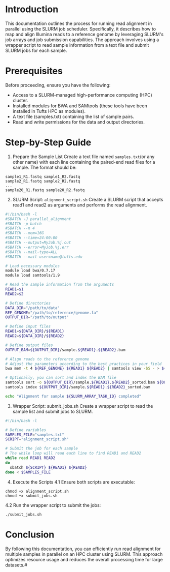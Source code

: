 # Introduction
This documentation outlines the process for running read alignment in parallel using the SLURM job scheduler. Specifically, it describes how to map and align Illumina reads to a reference genome by leveraging SLURM's job arrays and job submission capabilities. The approach involves using a wrapper script to read sample information from a text file and submit SLURM jobs for each sample.

# Prerequisites
Before proceeding, ensure you have the following:

- Access to a SLURM-managed high-performance computing (HPC) cluster.
- Installed modules for BWA and SAMtools (these tools have been installed in Tufts HPC as modules).
- A text file (samples.txt) containing the list of sample pairs.
- Read and write permissions for the data and output directories.

# Step-by-Step Guide
1. Prepare the Sample List
Create a text file named `samples.txt`(or any other name) with each line containing the paired-end read files for a sample. The format should be:
```
sample1_R1.fastq sample1_R2.fastq
sample2_R1.fastq sample2_R2.fastq
...
sample20_R1.fastq sample20_R2.fastq
```

2. SLURM Script: `alignment_script.sh` 
Create a SLURM script that accepts read1 and read2 as arguments and performs the read alignment.   

```bash
#!/bin/bash -l
#SBATCH -J parallel_alignment
#SBATCH -p batch
#SBATCH --n 4
#SBATCH --mem=16G
#SBATCH --time=24:00:00
#SBATCH --output=MyJob.%j.out
#SBATCH --error=MyJob.%j.err
#SBATCH --mail-type=ALL
#SBATCH --mail-user=name@tufts.edu

# Load necessary modules
module load bwa/0.7.17
module load samtools/1.9

# Read the sample information from the arguments
READ1=$1
READ2=$2

# Define directories
DATA_DIR="/path/to/data"
REF_GENOME="/path/to/reference/genome.fa"
OUTPUT_DIR="/path/to/output"

# Define input files
READ1=${DATA_DIR}/${READ1}
READ2=${DATA_DIR}/${READ2}

# Define output files
OUTPUT_BAM=${OUTPUT_DIR}/sample.${READ1}.${READ2}.bam

# Align reads to the reference genome
# Adjust the parameters according to the best practices in your field
bwa mem -t 4 ${REF_GENOME} ${READ1} ${READ2} | samtools view -bS - > ${OUTPUT_BAM}

# Optionally, you can sort and index the BAM file
samtools sort -o ${OUTPUT_DIR}/sample.${READ1}.${READ2}_sorted.bam ${OUTPUT_BAM}
samtools index ${OUTPUT_DIR}/sample.${READ1}.${READ2}_sorted.bam

echo "Alignment for sample ${SLURM_ARRAY_TASK_ID} completed"

``` 

3. Wrapper Script: submit_jobs.sh
Create a wrapper script to read the sample list and submit jobs to SLURM.   
```bash
#!/bin/bash -l

# Define variables
SAMPLES_FILE="samples.txt"
SCRIPT="alignment_script.sh"

# Submit the job for each sample
# The while loop will read each line to find READ1 and READ2 
while read READ1 READ2
do  
  sbatch ${SCRIPT} ${READ1} ${READ2}
done < $SAMPLES_FILE

```
4. Execute the Scripts
4.1 Ensure both scripts are executable:
```
chmod +x alignment_script.sh
chmod +x submit_jobs.sh
```

4.2 Run the wrapper script to submit the jobs:
```
./submit_jobs.sh
```

# Conclusion
By following this documentation, you can efficiently run read alignment for multiple samples in parallel on an HPC cluster using SLURM. This approach optimizes resource usage and reduces the overall processing time for large datasets.#